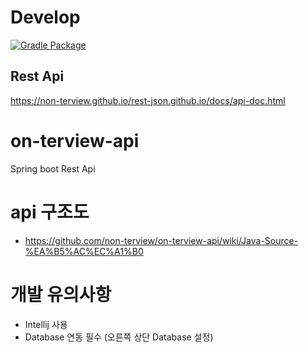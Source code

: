 # Develop
[![Gradle Package](https://github.com/non-terview/on-terview-api/actions/workflows/gradle-publish.yml/badge.svg?branch=develop)](https://github.com/non-terview/on-terview-api/actions/workflows/gradle-publish.yml)

## Rest Api
https://non-terview.github.io/rest-json.github.io/docs/api-doc.html

# on-terview-api
Spring boot Rest Api

# api 구조도
- https://github.com/non-terview/on-terview-api/wiki/Java-Source-%EA%B5%AC%EC%A1%B0

# 개발 유의사항
- Intellij 사용
- Database 연동 필수 (오른쪽 상단 Database 설정)

